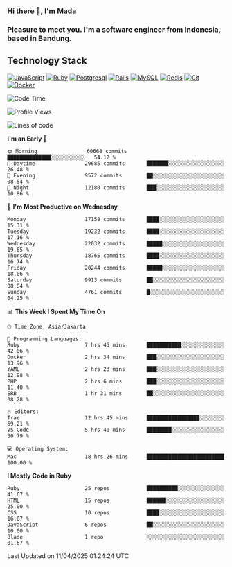 ### Hi there 👋, I'm Mada
### Pleasure to meet you. I'm a software engineer from Indonesia, based in Bandung.

## Technology Stack

[![JavaScript](https://img.shields.io/badge/-JavaScript-%23F7DF1C?style=flat-square&logo=javascript&logoColor=000000&labelColor=%23F7DF1C&color=%23FFCE5A)](https://www.javascript.com/)
[![Ruby](https://img.shields.io/badge/Ruby-CC342D?style=flat-square&logo=ruby&logoColor=white)](https://www.ruby-lang.org/en/)
[![Postgresql](https://img.shields.io/badge/PostgreSQL-316192?style=flat-square&logo=postgresql&logoColor=ffffff)](https://www.postgresql.org/)
[![Rails](https://img.shields.io/badge/Ruby_on_Rails-CC0000?style=flat-square&logo=ruby-on-rails&logoColor=white)](https://rubyonrails.org/)
[![MySQL](https://img.shields.io/badge/-MySQL-4479A1?style=flat-square&logo=MySQL&logoColor=ffffff)](https://www.mysql.com/)
[![Redis](https://img.shields.io/badge/-Redis-DC382D?style=flat-square&logo=Redis&logoColor=ffffff)](https://redis.io/)
[![Git](https://img.shields.io/badge/-Git-%23F05032?style=flat-square&logo=git&logoColor=%23ffffff)](https://git-scm.com/)
[![Docker](https://img.shields.io/badge/-Docker-2496ED?style=flat-square&logo=docker&logoColor=ffffff)](https://www.docker.com/)
<!--
**madaarya/madaarya** is a ✨ _special_ ✨ repository because its `README.md` (this file) appears on your GitHub profile.

Here are some ideas to get you started:

- 🔭 I’m currently working on ...
- 🌱 I’m currently learning ...
- 👯 I’m looking to collaborate on ...
- 🤔 I’m looking for help with ...
- 💬 Ask me about ...
- 📫 How to reach me: ...
- 😄 Pronouns: ...
- ⚡ Fun fact: ...
-->
<!--START_SECTION:waka-->
![Code Time](http://img.shields.io/badge/Code%20Time-7%2C195%20hrs%2046%20mins-blue)

![Profile Views](http://img.shields.io/badge/Profile%20Views-0-blue)

![Lines of code](https://img.shields.io/badge/From%20Hello%20World%20I%27ve%20Written-50.0%20million%20lines%20of%20code-blue)

**I'm an Early 🐤** 

```text
🌞 Morning                60668 commits       ██████████████░░░░░░░░░░░   54.12 % 
🌆 Daytime                29685 commits       ███████░░░░░░░░░░░░░░░░░░   26.48 % 
🌃 Evening                9572 commits        ██░░░░░░░░░░░░░░░░░░░░░░░   08.54 % 
🌙 Night                  12180 commits       ███░░░░░░░░░░░░░░░░░░░░░░   10.86 % 
```
📅 **I'm Most Productive on Wednesday** 

```text
Monday                   17158 commits       ████░░░░░░░░░░░░░░░░░░░░░   15.31 % 
Tuesday                  19232 commits       ████░░░░░░░░░░░░░░░░░░░░░   17.16 % 
Wednesday                22032 commits       █████░░░░░░░░░░░░░░░░░░░░   19.65 % 
Thursday                 18765 commits       ████░░░░░░░░░░░░░░░░░░░░░   16.74 % 
Friday                   20244 commits       █████░░░░░░░░░░░░░░░░░░░░   18.06 % 
Saturday                 9913 commits        ██░░░░░░░░░░░░░░░░░░░░░░░   08.84 % 
Sunday                   4761 commits        █░░░░░░░░░░░░░░░░░░░░░░░░   04.25 % 
```


📊 **This Week I Spent My Time On** 

```text
🕑︎ Time Zone: Asia/Jakarta

💬 Programming Languages: 
Ruby                     7 hrs 45 mins       ███████████░░░░░░░░░░░░░░   42.06 % 
Docker                   2 hrs 34 mins       ███░░░░░░░░░░░░░░░░░░░░░░   13.96 % 
YAML                     2 hrs 23 mins       ███░░░░░░░░░░░░░░░░░░░░░░   12.98 % 
PHP                      2 hrs 6 mins        ███░░░░░░░░░░░░░░░░░░░░░░   11.40 % 
ERB                      1 hr 31 mins        ██░░░░░░░░░░░░░░░░░░░░░░░   08.28 % 

🔥 Editors: 
Trae                     12 hrs 45 mins      █████████████████░░░░░░░░   69.21 % 
VS Code                  5 hrs 40 mins       ████████░░░░░░░░░░░░░░░░░   30.79 % 

💻 Operating System: 
Mac                      18 hrs 26 mins      █████████████████████████   100.00 % 
```

**I Mostly Code in Ruby** 

```text
Ruby                     25 repos            ██████████░░░░░░░░░░░░░░░   41.67 % 
HTML                     15 repos            ██████░░░░░░░░░░░░░░░░░░░   25.00 % 
CSS                      10 repos            ████░░░░░░░░░░░░░░░░░░░░░   16.67 % 
JavaScript               6 repos             ██░░░░░░░░░░░░░░░░░░░░░░░   10.00 % 
Blade                    1 repo              ░░░░░░░░░░░░░░░░░░░░░░░░░   01.67 % 
```




 Last Updated on 11/04/2025 01:24:24 UTC
<!--END_SECTION:waka-->
